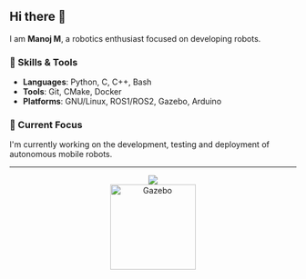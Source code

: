 ## Hi there 👋

I am **Manoj M**, a robotics enthusiast focused on developing robots.

### 🔧 Skills & Tools

- **Languages**: Python, C, C++, Bash
- **Tools**: Git, CMake, Docker
- **Platforms**: GNU/Linux, ROS1/ROS2, Gazebo, Arduino

### 🚀 Current Focus

I'm currently working on the development, testing and deployment of autonomous mobile robots.

---

<p align="center">
  <a href="https://github.com/manojm-dev">
    <img src="https://skillicons.dev/icons?i=python,c,cpp,bash,git,cmake,linux,arduino,ros,docker" />
  </a>
  <br>
  <img src="https://gazebosim.org/docs/latest/_static/gazebo_horz_neg.svg" alt="Gazebo" width="150"/>
</p>
